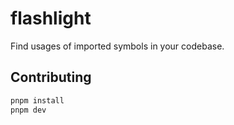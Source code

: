 # flashlight

Find usages of imported symbols in your codebase.

## Contributing

```bash
pnpm install
pnpm dev
```
